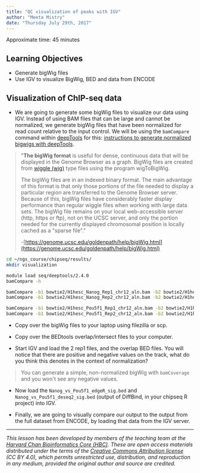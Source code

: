 ```yaml
---
title: "QC visualization of peaks with IGV"
author: "Meeta Mistry"
date: "Thursday July 29th, 2017"
---
```


Approximate time: 45 minutes

## Learning Objectives
* Generate bigWig files
* Use IGV to visualize BigWig, BED and data from ENCODE

## Visualization of ChIP-seq data

* We are going to generate some bigWig files to visualize our data using IGV. Instead of using BAM files that can be large and cannot be normalized, we generate bigWig files that have been normalized for read count relative to the input control. We will be using the `bamCompare` command within [deepTools](https://deeptools.github.io/) for this: [instructions to generate normalized bigwigs with deepTools](https://github.com/fidelram/deepTools/wiki/Normalizations).

> "**The bigWig format** is useful for dense, continuous data that will be displayed in the Genome Browser as a graph. BigWig files are created from [wiggle (wig)](https://genome.ucsc.edu/goldenpath/help/wiggle.html) type files using the program wigToBigWig.
> 
> The bigWig files are in an indexed binary format. The main advantage of this format is that only those portions of the file needed to display a particular region are transferred to the Genome Browser server. Because of this, bigWig files have considerably faster display performance than regular wiggle files when working with large data sets. The bigWig file remains on your local web-accessible server (http, https or ftp), not on the UCSC server, and only the portion needed for the currently displayed chromosomal position is locally cached as a "sparse file"."
>
> -[https://genome.ucsc.edu/goldenpath/help/bigWig.html](https://genome.ucsc.edu/goldenpath/help/bigWig.html)

```bash
cd ~/ngs_course/chipseq/results/
mkdir visualization
```

```bash
module load seq/deeptools/2.4.0
bamCompare -h
```

```bash
bamCompare -b1 bowtie2/H1hesc_Nanog_Rep1_chr12_aln.bam -b2 bowtie2/H1hesc_Input_Rep1_chr12_aln.bam -o visualization/Nanog_Rep1_chr12.bw 2> visualization/Nanog_Rep1_bamcompare.log
bamCompare -b1 bowtie2/H1hesc_Nanog_Rep2_chr12_aln.bam -b2 bowtie2/H1hesc_Input_Rep2_chr12_aln.bam -o visualization/Nanog_Rep2_chr12.bw 2> visualization/Nanog_Rep2_bamcompare.log
```

```bash
bamCompare -b1 bowtie2/H1hesc_Pou5f1_Rep1_chr12_aln.bam -b2 bowtie2/H1hesc_Input_Rep1_chr12_aln.bam -o visualization/Pou5f1_Rep1_chr12.bw 2> visualization/Pou5f1_Rep1_bamcompare.log
bamCompare -b1 bowtie2/H1hesc_Pou5f1_Rep2_chr12_aln.bam -b2 bowtie2/H1hesc_Input_Rep2_chr12_aln.bam -o visualization/Pou5f1_Rep2_chr12.bw 2> visualization/Pou5f1_Rep2_bamcompare.log
```

* Copy over the bigWig files to your laptop using filezilla or scp. 
* Copy over the BEDtools overlap/intersect files to your computer.

* Start IGV and load the 2 rep1 files, and the overlap BED files. You will notice that there are positive and negative values on the track, what do you think this denotes in the context of normalization?

> You can generate a simple, non-normalized bigWig with `bamCoverage` and you won't see any negative values. 

* Now load the `Nanog_vs_Pou5f1_edgeR_sig.bed` and `Nanog_vs_Pou5f1_deseq2_sig.bed` (output of DiffBind, in your chipseq R project) into IGV.

* Finally, we are going to visually compare our output to the output from the full dataset from ENCODE, by loading that data from the IGV server.

***
*This lesson has been developed by members of the teaching team at the [Harvard Chan Bioinformatics Core (HBC)](http://bioinformatics.sph.harvard.edu/). These are open access materials distributed under the terms of the [Creative Commons Attribution license](https://creativecommons.org/licenses/by/4.0/) (CC BY 4.0), which permits unrestricted use, distribution, and reproduction in any medium, provided the original author and source are credited.*
